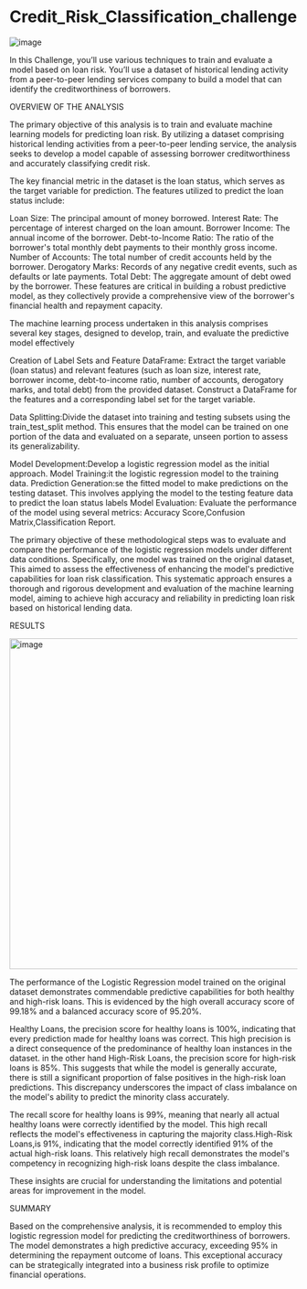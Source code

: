 # Credit_Risk_Classification_challenge
![image](https://github.com/milenacuao/Credit_Risk_Classification_challenge/assets/151895571/88cd8c1f-abe6-46e6-b999-a032dc85a0d6)

In this Challenge, you’ll use various techniques to train and evaluate a model based on loan risk. You’ll use a dataset of historical lending activity from a peer-to-peer lending services company to build a model that can identify the creditworthiness of borrowers.

OVERVIEW OF THE ANALYSIS

The primary objective of this analysis is to train and evaluate machine learning models for predicting loan risk. By utilizing a dataset comprising historical lending activities from a peer-to-peer lending service, the analysis seeks to develop a model capable of assessing borrower creditworthiness and accurately classifying credit risk.

The key financial metric in the dataset is the loan status, which serves as the target variable for prediction. The features utilized to predict the loan status include:

Loan Size: The principal amount of money borrowed. Interest Rate: The percentage of interest charged on the loan amount. Borrower Income: The annual income of the borrower. Debt-to-Income Ratio: The ratio of the borrower's total monthly debt payments to their monthly gross income. Number of Accounts: The total number of credit accounts held by the borrower. Derogatory Marks: Records of any negative credit events, such as defaults or late payments. Total Debt: The aggregate amount of debt owed by the borrower. These features are critical in building a robust predictive model, as they collectively provide a comprehensive view of the borrower's financial health and repayment capacity.

The machine learning process undertaken in this analysis comprises several key stages, designed to develop, train, and evaluate the predictive model effectively

Creation of Label Sets and Feature DataFrame: Extract the target variable (loan status) and relevant features (such as loan size, interest rate, borrower income, debt-to-income ratio, number of accounts, derogatory marks, and total debt) from the provided dataset. Construct a DataFrame for the features and a corresponding label set for the target variable.

Data Splitting:Divide the dataset into training and testing subsets using the train_test_split method. This ensures that the model can be trained on one portion of the data and evaluated on a separate, unseen portion to assess its generalizability.

Model Development:Develop a logistic regression model as the initial approach. Model Training:it the logistic regression model to the training data. Prediction Generation:se the fitted model to make predictions on the testing dataset. This involves applying the model to the testing feature data to predict the loan status labels Model Evaluation: Evaluate the performance of the model using several metrics: Accuracy Score,Confusion Matrix,Classification Report.

The primary objective of these methodological steps was to evaluate and compare the performance of the logistic regression models under different data conditions. Specifically, one model was trained on the original dataset, This aimed to assess the effectiveness of enhancing the model's predictive capabilities for loan risk classification. This systematic approach ensures a thorough and rigorous development and evaluation of the machine learning model, aiming to achieve high accuracy and reliability in predicting loan risk based on historical lending data.

RESULTS

<img width="579" alt="image" src="https://github.com/milenacuao/Credit_Risk_Classification_challenge/assets/151895571/c61fea4d-ea5f-4600-adfe-9436e50ecf88">

The performance of the Logistic Regression model trained on the original dataset demonstrates commendable predictive capabilities for both healthy and high-risk loans. This is evidenced by the high overall accuracy score of 99.18% and a balanced accuracy score of 95.20%.

Healthy Loans, the precision score for healthy loans is 100%, indicating that every prediction made for healthy loans was correct. This high precision is a direct consequence of the predominance of healthy loan instances in the dataset. in the other hand High-Risk Loans, the precision score for high-risk loans is 85%. This suggests that while the model is generally accurate, there is still a significant proportion of false positives in the high-risk loan predictions. This discrepancy underscores the impact of class imbalance on the model's ability to predict the minority class accurately.

The recall score for healthy loans is 99%, meaning that nearly all actual healthy loans were correctly identified by the model. This high recall reflects the model's effectiveness in capturing the majority class.High-Risk Loans,is 91%, indicating that the model correctly identified 91% of the actual high-risk loans. This relatively high recall demonstrates the model's competency in recognizing high-risk loans despite the class imbalance.

These insights are crucial for understanding the limitations and potential areas for improvement in the model.

SUMMARY

Based on the comprehensive analysis, it is recommended to employ this logistic regression model for predicting the creditworthiness of borrowers. The model demonstrates a high predictive accuracy, exceeding 95% in determining the repayment outcome of loans. This exceptional accuracy can be strategically integrated into a business risk profile to optimize financial operations.
